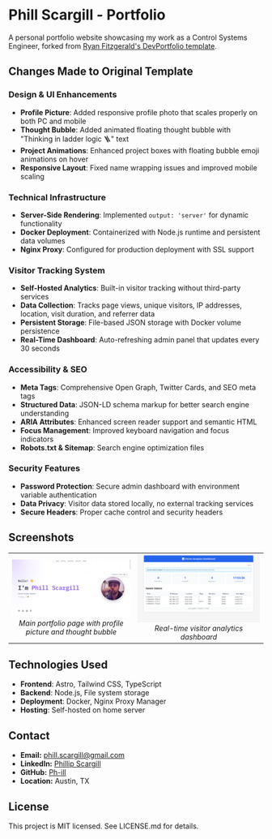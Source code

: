 # Phill Scargill - Portfolio

A personal portfolio website showcasing my work as a Control Systems Engineer, forked from [Ryan Fitzgerald's DevPortfolio template](https://github.com/RyanFitzgerald/devportfolio).

## Changes Made to Original Template

### Design & UI Enhancements
- **Profile Picture**: Added responsive profile photo that scales properly on both PC and mobile
- **Thought Bubble**: Added animated floating thought bubble with "Thinking in ladder logic 🪜" text
- **Project Animations**: Enhanced project boxes with floating bubble emoji animations on hover
- **Responsive Layout**: Fixed name wrapping issues and improved mobile scaling

### Technical Infrastructure
- **Server-Side Rendering**: Implemented `output: 'server'` for dynamic functionality
- **Docker Deployment**: Containerized with Node.js runtime and persistent data volumes
- **Nginx Proxy**: Configured for production deployment with SSL support

### Visitor Tracking System
- **Self-Hosted Analytics**: Built-in visitor tracking without third-party services
- **Data Collection**: Tracks page views, unique visitors, IP addresses, location, visit duration, and referrer data
- **Persistent Storage**: File-based JSON storage with Docker volume persistence
- **Real-Time Dashboard**: Auto-refreshing admin panel that updates every 30 seconds

### Accessibility & SEO
- **Meta Tags**: Comprehensive Open Graph, Twitter Cards, and SEO meta tags
- **Structured Data**: JSON-LD schema markup for better search engine understanding
- **ARIA Attributes**: Enhanced screen reader support and semantic HTML
- **Focus Management**: Improved keyboard navigation and focus indicators
- **Robots.txt & Sitemap**: Search engine optimization files

### Security Features
- **Password Protection**: Secure admin dashboard with environment variable authentication
- **Data Privacy**: Visitor data stored locally, no external tracking services
- **Secure Headers**: Proper cache control and security headers

## Screenshots

<div align="center">
  <table>
    <tr>
      <td align="center">
        <a href="Images/Main.png">
          <img src="Images/Main.png" alt="Main Portfolio Page" width="400"/>
        </a>
        <br/>
        <em>Main portfolio page with profile picture and thought bubble</em>
      </td>
      <td align="center">
        <a href="Images/analytics.png">
          <img src="Images/analytics.png" alt="Analytics Dashboard" width="400"/>
        </a>
        <br/>
        <em>Real-time visitor analytics dashboard</em>
      </td>
    </tr>
  </table>
</div>

## Technologies Used

- **Frontend**: Astro, Tailwind CSS, TypeScript
- **Backend**: Node.js, File system storage
- **Deployment**: Docker, Nginx Proxy Manager
- **Hosting**: Self-hosted on home server

## Contact

- **Email:** phill.scargill@gmail.com
- **LinkedIn:** [Phillip Scargill](https://www.linkedin.com/in/phillip-scargill-4a709a274/)
- **GitHub:** [Ph-ill](https://github.com/Ph-ill)
- **Location:** Austin, TX

## License

This project is MIT licensed. See LICENSE.md for details.
